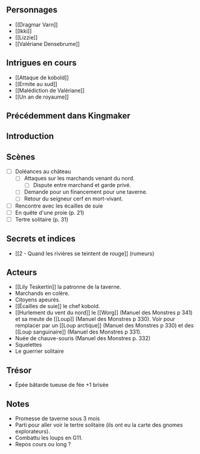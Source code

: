 ## Personnages
- [[Dragmar Varn]]
- [[Ikki]]
- [[Lizzie]]
- [[Valériane Densebrume]]
## Intrigues en cours
- [[Attaque de kobold]]
- [[Ermite au sud]]
- [[Malédiction de Valériane]]
- [[Un an de royaume]]
## Précédemment dans Kingmaker
## Introduction
## Scènes
- [ ] Doléances au château
	- [ ] Attaques sur les marchands venant du nord.
		- [ ] Dispute entre marchand et garde privé.
	- [ ] Demande pour un financement pour une taverne.
	- [ ] Retour du seigneur cerf en mort-vivant.
- [ ] Rencontre avec les écailles de suie
- [ ] En quête d'une proie (p. 21)
- [ ] Tertre solitaire (p. 31)
## Secrets et indices
- [[2 - Quand les rivières se teintent de rouge]] (rumeurs)
## Acteurs
- [[Lily Teskertin]] la patronne de la taverne.
- Marchands en colère.
- Citoyens apeurés.
- [[Écailles de suie]] le chef kobold.
- [[Hurlement du vent du nord]] le [[Worg]] (Manuel des Monstres p 341) et sa meute de [[Loup]] (Manuel des Monstres p 330). Voir pour remplacer par un [[Loup arctique]] (Manuel des Monstres p 330) et des [[Loup sanguinaire]] (Manuel des Monstres p 331).
- Nuée de chauve-souris (Manuel des Monstres p. 332)
- Squelettes
- Le guerrier solitaire
## Trésor
- Épée bâtarde tueuse de fée +1 brisée
## Notes
- Promesse de taverne sous 3 mois
- Parti pour aller voir le tertre solitaire (ils ont eu la carte des gnomes explorateurs).
- Combattu les loups en G11.
- Repos cours ou long ?